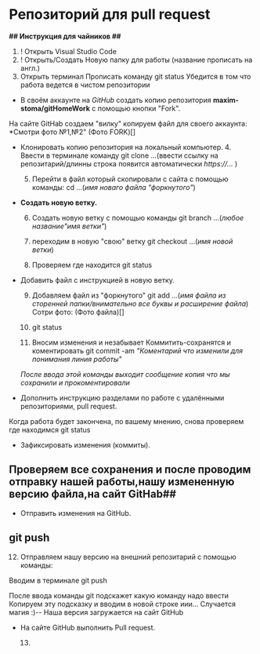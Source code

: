 # Репозиторий для pull request

**## Инструкция для чайников ##**
 1. ! Открыть Visual Studio Code 
 2. ! Открыть/Создать Новую папку для работы (название прописать на англ.)
 3.   Открыть терминал 
      Прописать команду git status
      Убедится в том что работа ведется в чистом репозитории

* В своём аккаунте на *GitHub* создать копию репозитория **maxim-stoma/gitHomeWork** с помощью кнопки "Fork".

На сайте GitHab создаем "вилку" копируем файл для своего аккаунта: *Смотри фото №1,№2"
(Фото FORK)[]

* Клонировать копию репозитория на локальный компьютер.
  4. Ввести в терминале команду git clone ...(ввести ссылку на репозитарий/длинны строка появится автоматически *https://...* )

  5. Перейти в файл который скопировали с сайта 
     с помощью команды: cd ...(*имя новаго файла "форкнутого"*)

* **Создать новую ветку.**

  6. Создать новую ветку с помощью команды 
     git branch ...(*любое название"имя ветки"*)

  7. переходим в новую "свою" ветку 
    git checkout ...(*имя новой ветки*)


  8. Проверяем где находится
     git status
     
* Добавить файл с инструкцией в новую ветку.
  
  9. Добавляем файл из "форкнутого" 
     git add ...(*имя файла из сторенней папки/внимательно все буквы и расширение файла*)
     Сотри фото:
     (Фото файла)[]

  10. git status

  11. Вносим изменения и незабывает Коммитить-сохранятся и коментировать
      git commit -am *"Коментарий что изменили для понимания линия работы"*

    *После ввода этой команды выходит сообщение копия что мы сохранили и прокоментировали*      
  
* Дополнить инструкцию разделами по работе с удалёнными репозиториями, pull request.

Когда работа будет закончена, по вашему мнению, снова проверяем где находимся 
   git status


* Зафиксировать изменения (коммиты).

## Проверяем все сохранения и после проводим отправку нашей работы,нашу измененную версию файла,на сайт GitHab##

* Отправить изменения на GitHub.

## git push 

   12. Отправляем нашу версию на внешний репозитарий с  помощью команды:

  Вводим в терминале git push 

   После ввода команды git подскажет какую команду надо ввести
   Копируем эту подсказку и вводим в новой строке иии...
   Случается магия :)-- Наша версия загружается на сайт GitHub

* На сайте GitHub выполнить Pull request.
  
  13. 
